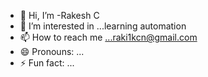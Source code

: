 - 👋 Hi, I’m -Rakesh C 
- 👀 I’m interested in ...learning automation
- 📫 How to reach me ...raki1kcn@gmail.com
- 😄 Pronouns: ...
- ⚡ Fun fact: ...

<!---
raki1kcn/raki1kcn is a ✨ special ✨ repository because its `README.md` (this file) appears on your GitHub profile.
You can click the Preview link to take a look at your changes.
--->
